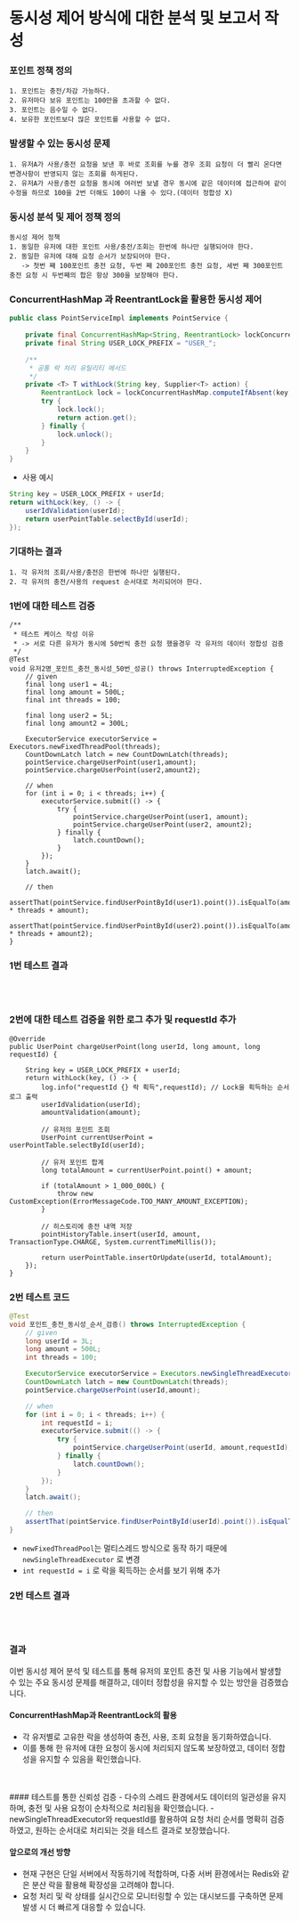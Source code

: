 # 동시성 제어 방식에 대한 분석 및 보고서 작성

### 포인트 정책 정의 
```
1. 포인트는 충전/차감 가능하다.
2. 유저마다 보유 포인트는 100만을 초과할 수 없다.
3. 포인트는 음수일 수 없다.
4. 보유한 포인트보다 많은 포인트를 사용할 수 없다.
```

### 발생할 수 있는 동시성 문제
```
1. 유저A가 사용/충전 요청을 보낸 후 바로 조회를 누를 경우 조회 요청이 더 빨리 온다면 변경사항이 반영되지 않는 조회를 하게된다.
2. 유저A가 사용/충전 요청을 동시에 여러번 보낼 경우 동시에 같은 데이터에 접근하여 같이 수정을 하므로 100을 2번 더해도 100이 나올 수 있다.(데이터 정합성 X)  
```

### 동시성 분석 및 제어 정책 정의
```
동시성 제어 정책
1. 동일한 유저에 대한 포인트 사용/충전/조회는 한번에 하나만 실행되어야 한다.
2. 동일한 유저에 대해 요청 순서가 보장되어야 한다.
   -> 첫번 째 100포인트 충전 요청, 두번 째 200포인트 충전 요청, 세번 째 300포인트 충전 요청 시 두번째의 합은 항상 300을 보장해야 한다.
```

### ConcurrentHashMap 과 ReentrantLock을 활용한 동시성 제어
```java
public class PointServiceImpl implements PointService {
    
    private final ConcurrentHashMap<String, ReentrantLock> lockConcurrentHashMap = new ConcurrentHashMap();
    private final String USER_LOCK_PREFIX = "USER_";
    
    /**
     * 공통 락 처리 유틸리티 메서드
     */
    private <T> T withLock(String key, Supplier<T> action) {
        ReentrantLock lock = lockConcurrentHashMap.computeIfAbsent(key, s -> new ReentrantLock(true));
        try {
            lock.lock();
            return action.get();
        } finally {
            lock.unlock();
        }
    }
}
```
- 사용 예시
```java
String key = USER_LOCK_PREFIX + userId;
return withLock(key, () -> {
    userIdValidation(userId);
    return userPointTable.selectById(userId);
});
```

### 기대하는 결과
```
1. 각 유저의 조회/사용/충전은 한번에 하나만 실행된다.
2. 각 유저의 충전/사용의 request 순서대로 처리되어야 한다. 
```

### 1번에 대한 테스트 검증
```
/**
 * 테스트 케이스 작성 이유
 * -> 서로 다른 유저가 동시에 50번씩 충전 요청 했을경우 각 유저의 데이터 정합성 검증
 */
@Test
void 유저2명_포인트_충전_동시성_50번_성공() throws InterruptedException {
    // given
    final long user1 = 4L;
    final long amount = 500L;
    final int threads = 100;

    final long user2 = 5L;
    final long amount2 = 300L;

    ExecutorService executorService = Executors.newFixedThreadPool(threads);
    CountDownLatch latch = new CountDownLatch(threads);
    pointService.chargeUserPoint(user1,amount);
    pointService.chargeUserPoint(user2,amount2);

    // when
    for (int i = 0; i < threads; i++) {
        executorService.submit(() -> {
            try {
                pointService.chargeUserPoint(user1, amount);
                pointService.chargeUserPoint(user2, amount2);
            } finally {
                latch.countDown();
            }
        });
    }
    latch.await();

    // then
    assertThat(pointService.findUserPointById(user1).point()).isEqualTo(amount * threads + amount);
    assertThat(pointService.findUserPointById(user2).point()).isEqualTo(amount2 * threads + amount2);
}
```
### 1번 테스트 결과
<!-- 결과 사진 -->

<br><br>
### 2번에 대한 테스트 검증을 위한 로그 추가 및 requestId 추가
```
@Override
public UserPoint chargeUserPoint(long userId, long amount, long requestId) {

    String key = USER_LOCK_PREFIX + userId;
    return withLock(key, () -> {
        log.info("requestId {} 락 획득",requestId); // Lock을 획득하는 순서 로그 출력
        userIdValidation(userId);
        amountValidation(amount);

        // 유저의 포인트 조회
        UserPoint currentUserPoint = userPointTable.selectById(userId);

        // 유저 포인트 합계
        long totalAmount = currentUserPoint.point() + amount;

        if (totalAmount > 1_000_000L) {
            throw new CustomException(ErrorMessageCode.TOO_MANY_AMOUNT_EXCEPTION);
        }

        // 히스토리에 충전 내역 저장
        pointHistoryTable.insert(userId, amount, TransactionType.CHARGE, System.currentTimeMillis());

        return userPointTable.insertOrUpdate(userId, totalAmount);
    });
}
```
### 2번 테스트 코드
```java
@Test
void 포인트_충전_동시성_순서_검증() throws InterruptedException {
    // given
    long userId = 3L;
    long amount = 500L;
    int threads = 100;

    ExecutorService executorService = Executors.newSingleThreadExecutor();
    CountDownLatch latch = new CountDownLatch(threads);
    pointService.chargeUserPoint(userId,amount);

    // when
    for (int i = 0; i < threads; i++) {
        int requestId = i;
        executorService.submit(() -> {
            try {
                pointService.chargeUserPoint(userId, amount,requestId);
            } finally {
                latch.countDown();
            }
        });
    }
    latch.await();

    // then
    assertThat(pointService.findUserPointById(userId).point()).isEqualTo(amount * threads + amount);
}
```
- `newFixedThreadPool`는 멀티스레드 방식으로 동작 하기 때문에 `newSingleThreadExecutor` 로 변경
- `int requestId = i` 로 락을 획득하는 순서를 보기 위해 추가

### 2번 테스트 결과
<!-- 결과 사진 -->

<br><br>
### 결과
이번 동시성 제어 분석 및 테스트를 통해 유저의 포인트 충전 및 사용 기능에서 발생할 수 있는 주요 동시성 문제를 해결하고, 데이터 정합성을 유지할 수 있는 방안을 검증했습니다.

#### ConcurrentHashMap과 ReentrantLock의 활용
- 각 유저별로 고유한 락을 생성하여 충전, 사용, 조회 요청을 동기화하였습니다.
- 이를 통해 한 유저에 대한 요청이 동시에 처리되지 않도록 보장하였고, 데이터 정합성을 유지할 수 있음을 확인했습니다.
<br>
<br>
#### 테스트를 통한 신뢰성 검증
- 다수의 스레드 환경에서도 데이터의 일관성을 유지하며, 충전 및 사용 요청이 순차적으로 처리됨을 확인했습니다.
- newSingleThreadExecutor와 requestId를 활용하여 요청 처리 순서를 명확히 검증하였고, 원하는 순서대로 처리되는 것을 테스트 결과로 보장했습니다.

#### 앞으로의 개선 방향
- 현재 구현은 단일 서버에서 작동하기에 적합하며, 다중 서버 환경에서는 Redis와 같은 분산 락을 활용해 확장성을 고려해야 합니다.
- 요청 처리 및 락 상태를 실시간으로 모니터링할 수 있는 대시보드를 구축하면 문제 발생 시 더 빠르게 대응할 수 있습니다.